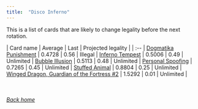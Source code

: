```yaml
---
title:  "Disco Inferno"
---
```


This is a list of cards that are likely to change legality before the next rotation.

| Card name | Average | Last | Projected legality |
| :-- |
[Dogmatika Punishment](https://db.ygoprodeck.com/card/?search=Dogmatika%20Punishment) | 0.4728 | 0.56 | Illegal |
[Inferno Tempest](https://db.ygoprodeck.com/card/?search=Inferno%20Tempest) | 0.5006 | 0.49 | Unlimited |
[Bubble Illusion](https://db.ygoprodeck.com/card/?search=Bubble%20Illusion) | 0.5113 | 0.48 | Unlimited |
[Personal Spoofing](https://db.ygoprodeck.com/card/?search=Personal%20Spoofing) | 0.7265 | 0.45 | Unlimited |
[Stuffed Animal](https://db.ygoprodeck.com/card/?search=Stuffed%20Animal) | 0.8804 | 0.25 | Unlimited |
[Winged Dragon, Guardian of the Fortress #2](https://db.ygoprodeck.com/card/?search=Winged%20Dragon,%20Guardian%20of%20the%20Fortress%20#2) | 1.5292 | 0.01 | Unlimited |

<br>

###### [Back home](index)